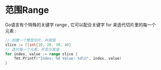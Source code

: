 # 范围Range

Go语言有个特殊的关键字 range , 它可以配合关键字 for 来迭代切片里的每一个元素 : 

```go
// 创建一个整型切片，并赋值
slice := []int{10, 20, 30, 40}
// 迭代每一个元素，并显示其值
for index, value := range slice {
    fmt.Printf("Index: %d Value: %d\n", index, value)
}
```



